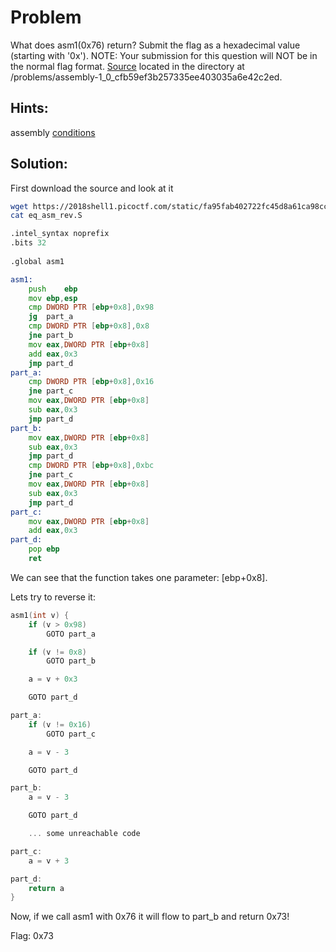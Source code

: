 # Problem
What does asm1(0x76) return? Submit the flag as a hexadecimal value (starting with '0x'). NOTE: Your submission for this question will NOT be in the normal flag format. [Source](https://2018shell1.picoctf.com/static/fa95fab402722fc45d8a61ca98cc211d/eq_asm_rev.S) located in the directory at /problems/assembly-1_0_cfb59ef3b257335ee403035a6e42c2ed.

## Hints:
assembly [conditions](https://www.tutorialspoint.com/assembly_programming/assembly_conditions.htm)

## Solution:

First download the source and look at it
```bash
wget https://2018shell1.picoctf.com/static/fa95fab402722fc45d8a61ca98cc211d/eq_asm_rev.S
cat eq_asm_rev.S
```

```asm
.intel_syntax noprefix
.bits 32
	
.global asm1

asm1:
	push	ebp
	mov	ebp,esp
	cmp	DWORD PTR [ebp+0x8],0x98
	jg 	part_a	
	cmp	DWORD PTR [ebp+0x8],0x8
	jne	part_b
	mov	eax,DWORD PTR [ebp+0x8]
	add	eax,0x3
	jmp	part_d
part_a:
	cmp	DWORD PTR [ebp+0x8],0x16
	jne	part_c
	mov	eax,DWORD PTR [ebp+0x8]
	sub	eax,0x3
	jmp	part_d
part_b:
	mov	eax,DWORD PTR [ebp+0x8]
	sub	eax,0x3
	jmp	part_d
	cmp	DWORD PTR [ebp+0x8],0xbc
	jne	part_c
	mov	eax,DWORD PTR [ebp+0x8]
	sub	eax,0x3
	jmp	part_d
part_c:
	mov	eax,DWORD PTR [ebp+0x8]
	add	eax,0x3
part_d:
	pop	ebp
	ret
```

We can see that the function takes one parameter: [ebp+0x8].

Lets try to reverse it:
```C
asm1(int v) {
	if (v > 0x98)
		GOTO part_a

	if (v != 0x8)
		GOTO part_b

	a = v + 0x3

	GOTO part_d

part_a:
	if (v != 0x16)
		GOTO part_c

	a = v - 3

	GOTO part_d

part_b:
	a = v - 3

	GOTO part_d

	... some unreachable code

part_c:
	a = v + 3

part_d:
	return a	
}
```

Now, if we call asm1 with 0x76 it will flow to part_b and return 0x73!

Flag: 0x73
